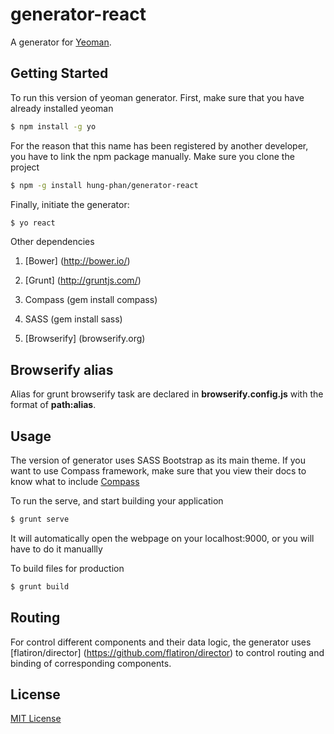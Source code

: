 # generator-react

A generator for [Yeoman](http://yeoman.io).


## Getting Started

To run this version of yeoman generator. First, make sure that you have already installed yeoman

```bash
$ npm install -g yo
```

For the reason that this name has been registered by another developer, you have to link the npm package manually.
Make sure you clone the project

```bash
$ npm -g install hung-phan/generator-react
```

Finally, initiate the generator:

```bash
$ yo react
```

Other dependencies

1. [Bower] (http://bower.io/)

2. [Grunt] (http://gruntjs.com/)

3. Compass (gem install compass)

4. SASS (gem install sass)

5. [Browserify] (browserify.org)

## Browserify alias
Alias for grunt browserify task are declared in __browserify.config.js__ with the format of __path:alias__.

## Usage

The version of generator uses SASS Bootstrap as its main theme. If you want to use Compass framework, make sure that you
view their docs to know what to include [Compass](http://compass-style.org/reference/compass)

To run the serve, and start building your application
```bash
$ grunt serve
```
It will automatically open the webpage on your localhost:9000, or you will have to do it manuallly

To build files for production
```bash
$ grunt build
```

## Routing

For control different components and their data logic, the generator uses [flatiron/director] (https://github.com/flatiron/director)
to control routing and binding of corresponding components.

## License

[MIT License](http://en.wikipedia.org/wiki/MIT_License)
